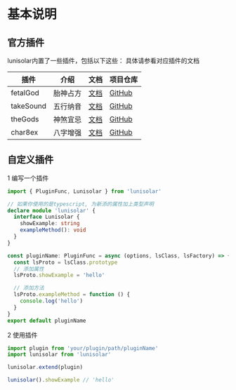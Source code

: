 # 基本说明

## 官方插件

lunisolar内置了一些插件，包括以下这些：
具体请参看对应插件的文档

|插件| 介绍 | 文档 | 项目仓库 |
|---|---|---| --- |
| fetalGod | 胎神占方 | [文档](./fetalGod.md) | [GitHub](https://github.com/lunisolar-js/plugins) |
| takeSound | 五行纳音 | [文档](./takeSound.md)  | [GitHub](https://github.com/lunisolar-js/plugins) |
| theGods | 神煞宜忌 | [文档](./theGods.md) | [GitHub](https://github.com/lunisolar-js/plugins) |
| char8ex | 八字增强 | [文档](./char8ex.md)  | [GitHub](https://github.com/lunisolar-js/plugins) |

## 自定义插件

1 编写一个插件

```typescript
import { PluginFunc, Lunisolar } from 'lunisolar'

// 如果你使用的是typescript, 为新添的属性加上类型声明
declare module 'lunisolar' {
  interface Lunisolar {
    showExample: string
    exampleMethod(): void
  }
}

const pluginName: PluginFunc = async (options, lsClass, lsFactory) => {
  const lsProto = lsClass.prototype
  // 添加属性
  lsProto.showExample = 'hello'

  // 添加方法
  lsProto.exampleMethod = function () {
    console.log('hello')
  }  
}
export default pluginName
```

2 使用插件

```typescript
import plugin from 'your/plugin/path/pluginName'
import lunisolar from 'lunisolar'

lunisolar.extend(plugin)

lunisolar().showExample // 'hello'
```
